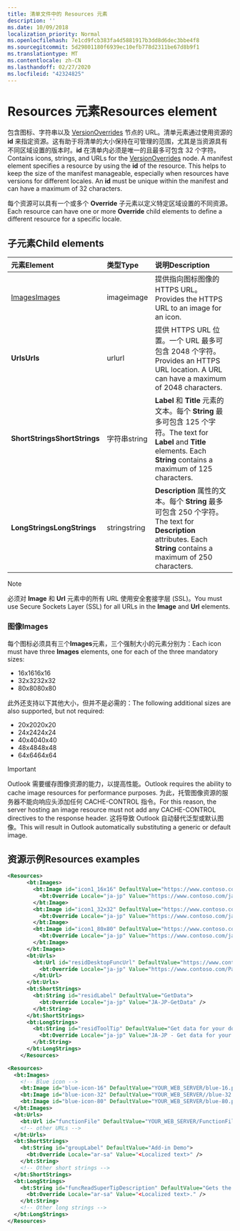 ```yaml
---
title: 清单文件中的 Resources 元素
description: ''
ms.date: 10/09/2018
localization_priority: Normal
ms.openlocfilehash: 7e1cd9fcb383fa4d5881917b3dd8d6dec3bbe4f8
ms.sourcegitcommit: 5d29801180f6939ec10efb778d2311be67d8b9f1
ms.translationtype: MT
ms.contentlocale: zh-CN
ms.lasthandoff: 02/27/2020
ms.locfileid: "42324825"
---
```

# <a name="resources-element"></a><span data-ttu-id="18095-102">Resources 元素</span><span class="sxs-lookup"><span data-stu-id="18095-102">Resources element</span></span>

<span data-ttu-id="18095-p101">包含图标、字符串以及 [VersionOverrides](versionoverrides.md) 节点的 URL。清单元素通过使用资源的 **id** 来指定资源。这有助于将清单的大小保持在可管理的范围，尤其是当资源具有不同区域设置的版本时。**id** 在清单内必须是唯一的且最多可包含 32 个字符。</span><span class="sxs-lookup"><span data-stu-id="18095-p101">Contains icons, strings, and URLs for the [VersionOverrides](versionoverrides.md) node. A manifest element specifies a resource by using the **id** of the resource. This helps to keep the size of the manifest manageable, especially when resources have versions for different locales. An **id** must be unique within the manifest and can have a maximum of 32 characters.</span></span>

<span data-ttu-id="18095-107">每个资源可以具有一个或多个 **Override** 子元素以定义特定区域设置的不同资源。</span><span class="sxs-lookup"><span data-stu-id="18095-107">Each resource can have one or more **Override** child elements to define a different resource for a specific locale.</span></span>

## <a name="child-elements"></a><span data-ttu-id="18095-108">子元素</span><span class="sxs-lookup"><span data-stu-id="18095-108">Child elements</span></span>

|  <span data-ttu-id="18095-109">元素</span><span class="sxs-lookup"><span data-stu-id="18095-109">Element</span></span> |  <span data-ttu-id="18095-110">类型</span><span class="sxs-lookup"><span data-stu-id="18095-110">Type</span></span>  |  <span data-ttu-id="18095-111">说明</span><span class="sxs-lookup"><span data-stu-id="18095-111">Description</span></span>  |
|:-----|:-----|:-----|
|  [<span data-ttu-id="18095-112">Images</span><span class="sxs-lookup"><span data-stu-id="18095-112">Images</span></span>](#images)            |  <span data-ttu-id="18095-113">image</span><span class="sxs-lookup"><span data-stu-id="18095-113">image</span></span>   |  <span data-ttu-id="18095-114">提供指向图标图像的 HTTPS URL。</span><span class="sxs-lookup"><span data-stu-id="18095-114">Provides the HTTPS URL to an image for an icon.</span></span> |
|  <span data-ttu-id="18095-115">**Urls**</span><span class="sxs-lookup"><span data-stu-id="18095-115">**Urls**</span></span>                |  <span data-ttu-id="18095-116">url</span><span class="sxs-lookup"><span data-stu-id="18095-116">url</span></span>     |  <span data-ttu-id="18095-p102">提供 HTTPS URL 位置。一个 URL 最多可包含 2048 个字符。</span><span class="sxs-lookup"><span data-stu-id="18095-p102">Provides an HTTPS URL location. A URL can have a maximum of 2048 characters.</span></span> |
|  <span data-ttu-id="18095-119">**ShortStrings**</span><span class="sxs-lookup"><span data-stu-id="18095-119">**ShortStrings**</span></span> |  <span data-ttu-id="18095-120">字符串</span><span class="sxs-lookup"><span data-stu-id="18095-120">string</span></span>  |  <span data-ttu-id="18095-p103">**Label** 和 **Title** 元素的文本。每个 **String** 最多可包含 125 个字符。</span><span class="sxs-lookup"><span data-stu-id="18095-p103">The text for **Label** and **Title** elements. Each **String** contains a maximum of 125 characters.</span></span>|
|  <span data-ttu-id="18095-123">**LongStrings**</span><span class="sxs-lookup"><span data-stu-id="18095-123">**LongStrings**</span></span>  |  <span data-ttu-id="18095-124">string</span><span class="sxs-lookup"><span data-stu-id="18095-124">string</span></span>  | <span data-ttu-id="18095-p104">**Description** 属性的文本。每个 **String** 最多可包含 250 个字符。</span><span class="sxs-lookup"><span data-stu-id="18095-p104">The text for **Description** attributes. Each **String** contains a maximum of 250 characters.</span></span>|

> [!NOTE]
> <span data-ttu-id="18095-127">必须对 **Image** 和 **Url** 元素中的所有 URL 使用安全套接字层 (SSL)。</span><span class="sxs-lookup"><span data-stu-id="18095-127">You must use Secure Sockets Layer (SSL) for all URLs in the **Image** and **Url** elements.</span></span>

### <a name="images"></a><span data-ttu-id="18095-128">图像</span><span class="sxs-lookup"><span data-stu-id="18095-128">Images</span></span>
<span data-ttu-id="18095-129">每个图标必须具有三个**Images**元素，三个强制大小的元素分别为：</span><span class="sxs-lookup"><span data-stu-id="18095-129">Each icon must have three **Images** elements, one for each of the three mandatory sizes:</span></span>

- <span data-ttu-id="18095-130">16x16</span><span class="sxs-lookup"><span data-stu-id="18095-130">16x16</span></span>
- <span data-ttu-id="18095-131">32x32</span><span class="sxs-lookup"><span data-stu-id="18095-131">32x32</span></span>
- <span data-ttu-id="18095-132">80x80</span><span class="sxs-lookup"><span data-stu-id="18095-132">80x80</span></span>

<span data-ttu-id="18095-133">此外还支持以下其他大小，但并不是必需的：</span><span class="sxs-lookup"><span data-stu-id="18095-133">The following additional sizes are also supported, but not required:</span></span>

- <span data-ttu-id="18095-134">20x20</span><span class="sxs-lookup"><span data-stu-id="18095-134">20x20</span></span>
- <span data-ttu-id="18095-135">24x24</span><span class="sxs-lookup"><span data-stu-id="18095-135">24x24</span></span>
- <span data-ttu-id="18095-136">40x40</span><span class="sxs-lookup"><span data-stu-id="18095-136">40x40</span></span>
- <span data-ttu-id="18095-137">48x48</span><span class="sxs-lookup"><span data-stu-id="18095-137">48x48</span></span>
- <span data-ttu-id="18095-138">64x64</span><span class="sxs-lookup"><span data-stu-id="18095-138">64x64</span></span>

> [!IMPORTANT] 
> <span data-ttu-id="18095-139">Outlook 需要缓存图像资源的能力，以提高性能。</span><span class="sxs-lookup"><span data-stu-id="18095-139">Outlook requires the ability to cache image resources for performance purposes.</span></span> <span data-ttu-id="18095-140">为此，托管图像资源的服务器不能向响应头添加任何 CACHE-CONTROL 指令。</span><span class="sxs-lookup"><span data-stu-id="18095-140">For this reason, the server hosting an image resource must not add any CACHE-CONTROL directives to the response header.</span></span> <span data-ttu-id="18095-141">这将导致 Outlook 自动替代泛型或默认图像。</span><span class="sxs-lookup"><span data-stu-id="18095-141">This will result in Outlook automatically substituting a generic or default image.</span></span>    

## <a name="resources-examples"></a><span data-ttu-id="18095-142">资源示例</span><span class="sxs-lookup"><span data-stu-id="18095-142">Resources examples</span></span> 

```XML
<Resources>
      <bt:Images>
        <bt:Image id="icon1_16x16" DefaultValue="https://www.contoso.com/icon_default.png">
          <bt:Override Locale="ja-jp" Value="https://www.contoso.com/ja-jp16-icon_default.png" />
        </bt:Image>
        <bt:Image id="icon1_32x32" DefaultValue="https://www.contoso.com/icon_default.png">
          <bt:Override Locale="ja-jp" Value="https://www.contoso.com/ja-jp32-icon_default.png" />
        </bt:Image>
        <bt:Image id="icon1_80x80" DefaultValue="https://www.contoso.com/icon_default.png">
          <bt:Override Locale="ja-jp" Value="https://www.contoso.com/ja-jp80-icon_default.png" />
        </bt:Image>
      </bt:Images>
      <bt:Urls>
        <bt:Url id="residDesktopFuncUrl" DefaultValue="https://www.contoso.com/Pages/Home.aspx">
          <bt:Override Locale="ja-jp" Value="https://www.contoso.com/Pages/Home.aspx" />
        </bt:Url>
      </bt:Urls>
      <bt:ShortStrings>
        <bt:String id="residLabel" DefaultValue="GetData">
          <bt:Override Locale="ja-jp" Value="JA-JP-GetData" />
        </bt:String>
      </bt:ShortStrings>
      <bt:LongStrings>
        <bt:String id="residToolTip" DefaultValue="Get data for your document.">
          <bt:Override Locale="ja-jp" Value="JA-JP - Get data for your document." />
        </bt:String>
      </bt:LongStrings>
    </Resources>
```

```xml
<Resources>
  <bt:Images>
    <!-- Blue icon -->
    <bt:Image id="blue-icon-16" DefaultValue="YOUR_WEB_SERVER/blue-16.png"/>
    <bt:Image id="blue-icon-32" DefaultValue="YOUR_WEB_SERVER//blue-32.png"/>
    <bt:Image id="blue-icon-80" DefaultValue="YOUR_WEB_SERVER/blue-80.png"/>
  </bt:Images>
  <bt:Urls>
    <bt:Url id="functionFile" DefaultValue="YOUR_WEB_SERVER/FunctionFile/Functions.html"/>
    <!-- other URLs -->
  </bt:Urls>
  <bt:ShortStrings>
    <bt:String id="groupLabel" DefaultValue="Add-in Demo">
      <bt:Override Locale="ar-sa" Value="<Localized text>" />
    </bt:String>
    <!-- Other short strings -->
  </bt:ShortStrings>
  <bt:LongStrings>
    <bt:String id="funcReadSuperTipDescription" DefaultValue="Gets the subject of the message or appointment.">
      <bt:Override Locale="ar-sa" Value="<Localized text>." />
    </bt:String>
    <!-- Other long strings -->
  </bt:LongStrings>
</Resources>
```
